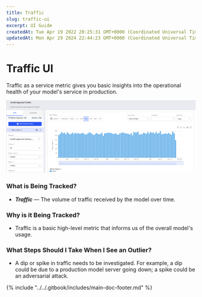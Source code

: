 ```yaml
---
title: Traffic
slug: traffic-ui
excerpt: UI Guide
createdAt: Tue Apr 19 2022 20:25:31 GMT+0000 (Coordinated Universal Time)
updatedAt: Mon Apr 29 2024 22:44:23 GMT+0000 (Coordinated Universal Time)
---
```


# Traffic UI

Traffic as a service metric gives you basic insights into the operational health of your model's service in production.

![](../../.gitbook/assets/d1b7cdf-image.png)

### What is Being Tracked?

* _**Traffic**_ — The volume of traffic received by the model over time.

### Why is it Being Tracked?

* Traffic is a basic high-level metric that informs us of the overall model's usage.

### What Steps Should I Take When I See an Outlier?

* A dip or spike in traffic needs to be investigated. For example, a dip could be due to a production model server going down; a spike could be an adversarial attack.

{% include "../../.gitbook/includes/main-doc-footer.md" %}

